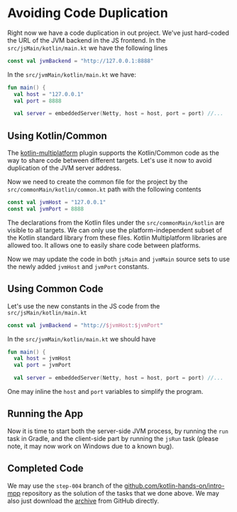 # Avoiding Code Duplication

Right now we have a code duplication in out project. We've just hard-coded
the URL of the JVM backend in the JS frontend. In the `src/jsMain/kotlin/main.kt`
we have the following lines

```kotlin
const val jvmBackend = "http://127.0.0.1:8888"
```

In the `src/jvmMain/kotlin/main.kt` we have:

```kotlin
fun main() {
  val host = "127.0.0.1"
  val port = 8888

  val server = embeddedServer(Netty, host = host, port = port) //...
```

## Using Kotlin/Common

The [kotlin-multiplatform](/docs/reference/building-mpp-with-gradle.html) plugin
supports the Kotlin/Common code as the way to share code
between different targets. Let's use it now to avoid duplication
of the JVM server address. 

Now we need to create the common file for the project by the
`src/commonMain/kotlin/common.kt` path with the following contents

```kotlin
const val jvmHost = "127.0.0.1"
const val jvmPort = 8888
``` 

The declarations from the Kotlin files under the
`src/commonMain/kotlin` are visible to all targets. We can only
use the platform-independent subset of the Kotlin standard library
from these files. Kotlin Multiplatform libraries are allowed too.
It allows one to easily share code between platforms.

Now we may update the code in both `jsMain` and `jvmMain` source
sets to use the newly added `jvmHost` and `jvmPort` constants.

## Using Common Code

Let's use the new constants in the JS code from the `src/jsMain/kotlin/main.kt`

```kotlin
const val jvmBackend = "http://$jvmHost:$jvmPort"
```

In the `src/jvmMain/kotlin/main.kt` we should have

```kotlin
fun main() {
  val host = jvmHost
  val port = jvmPort

  val server = embeddedServer(Netty, host = host, port = port) //...
```

One may inline the `host` and `port` variables to simplify the program.

## Running the App

Now it is time to start both the server-side JVM process,
by running the `run` task in Gradle, and the client-side
part by running the `jsRun` task (please note, it may
now work on Windows due to a known bug).

## Completed Code

We may use the `step-004` branch of the
[github.com/kotlin-hands-on/intro-mpp](https://github.com/kotlin-hands-on/intro-mpp)
repository as the solution of the tasks that we done above. 
We may also just download the
[archive](https://github.com/kotlin-hands-on/intro-mpp/archive/step-004.zip)
from GitHub directly.
  